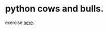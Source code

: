 # python cows and bulls.


exercise <a href="http://www.practicepython.org/exercise/2014/07/05/18-cows-and-bulls.html">here</a>.